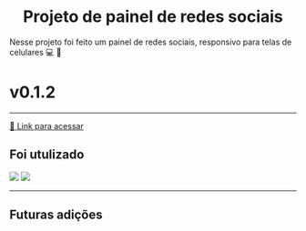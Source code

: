 <h1 align="center">Projeto de painel de redes sociais</h1>
Nesse projeto foi feito um painel de redes sociais, responsivo para telas de celulares 💻 📱 <h1>v0.1.2</h1>
<hr>
<a href="https://erikcosta-o.github.io/PainelRedes-Sociais/">🔗 Link para acessar</a>
<h2>Foi utulizado</h2>
<div>
    <img src="https://img.shields.io/badge/HTML5-fb5607?style=for-the-badge&logo=html5&logoColor=white">
    <img src="https://img.shields.io/badge/css3-3a86ff.svg?style=for-the-badge&logo=css3&logoColor=white">
</div>
<hr>
<h2>Futuras adições </h2>
<div>
    
</div>
